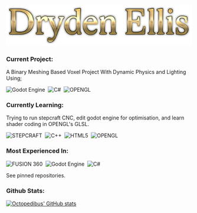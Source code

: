 <link rel="stylesheet" type='text/css' href="https://cdn.jsdelivr.net/gh/devicons/devicon@latest/devicon.min.css" />

![alt text](https://github.com/EightLimbed/EightLimbed/blob/main/Name.png)

### Current Project:

A Binary Meshing Based Voxel Project With Dynamic Physics and Lighting Using;

![Godot Engine](https://img.shields.io/badge/GODOT-%23FFFFFF.svg?style=for-the-badge&logo=godot-engine)&nbsp;
![C#](https://img.shields.io/badge/c%23-%23239120.svg?style=for-the-badge&logo=csharp&logoColor=white)&nbsp;
![OPENGL](https://img.shields.io/badge/OpenGL-%23FFFFFF.svg?style=for-the-badge&logo=opengl)&nbsp;

### Currently Learning:

Trying to run stepcraft CNC, edit godot engine for optimisation, and learn shader coding in OPENGL's GLSL.

![STEPCRAFT](https://img.shields.io/badge/Stepcraft-%23FFA500.svg?style=for-the-badge&logoColor=white)&nbsp;
![C++](https://img.shields.io/badge/c++-%2300599C.svg?style=for-the-badge&logo=c%2B%2B&logoColor=white)&nbsp;
![HTML5](https://img.shields.io/badge/html5-%23E34F26.svg?style=for-the-badge&logo=html5&logoColor=white)&nbsp;
![OPENGL](https://img.shields.io/badge/OpenGL-%23FFFFFF.svg?style=for-the-badge&logo=opengl)&nbsp;


### Most Experienced In:

![FUSION 360](https://img.shields.io/badge/Fusion%20360-%2300599C.svg?style=for-the-badge&logo=autodesk&logoColor=white)&nbsp;
![Godot Engine](https://img.shields.io/badge/GODOT-%23FFFFFF.svg?style=for-the-badge&logo=godot-engine)&nbsp;
![C#](https://img.shields.io/badge/c%23-%23239120.svg?style=for-the-badge&logo=csharp&logoColor=white)&nbsp;

See pinned repositories.


### Github Stats:
[![Octopedibus' GitHub stats](https://github-readme-stats.vercel.app/api?username=eightlimbed&&hide_border=true&&disable_animations=true&&hide_title=true)](https://github.com/anuraghazra/github-readme-stats)
